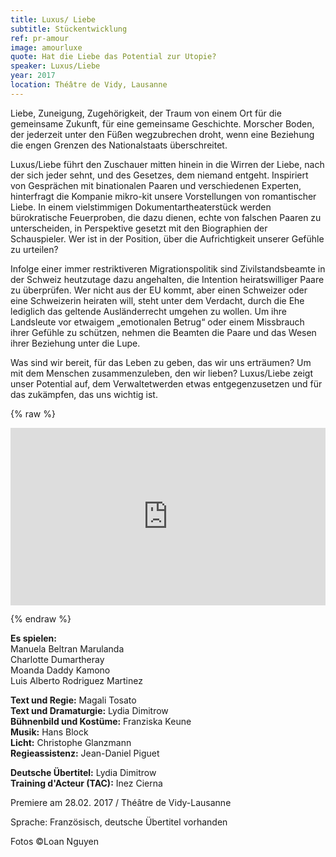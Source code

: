```yaml
---
title: Luxus/ Liebe
subtitle: Stückentwicklung
ref: pr-amour
image: amourluxe
quote: Hat die Liebe das Potential zur Utopie?
speaker: Luxus/Liebe
year: 2017
location: Théâtre de Vidy, Lausanne
---
```


Liebe, Zuneigung, Zugehörigkeit, der Traum von einem Ort für die gemeinsame Zukunft, für eine gemeinsame Geschichte. Morscher Boden, der jederzeit unter den Füßen wegzubrechen droht, wenn eine Beziehung die engen Grenzen des Nationalstaats überschreitet.

Luxus/Liebe führt den Zuschauer mitten hinein in die Wirren der Liebe, nach der sich jeder sehnt, und des Gesetzes, dem niemand entgeht.
Inspiriert von Gesprächen mit binationalen Paaren und verschiedenen Experten, hinterfragt die Kompanie mikro-kit unsere Vorstellungen von romantischer Liebe. In einem vielstimmigen Dokumentartheaterstück werden bürokratische Feuerproben, die dazu dienen, echte von falschen Paaren zu unterscheiden, in Perspektive gesetzt mit den Biographien der Schauspieler. Wer ist in der Position, über die Aufrichtigkeit unserer Gefühle zu urteilen?

Infolge einer immer restriktiveren Migrationspolitik sind Zivilstandsbeamte in der Schweiz heutzutage dazu angehalten, die Intention heiratswilliger Paare zu überprüfen. Wer nicht aus der EU kommt, aber einen Schweizer oder eine Schweizerin heiraten will, steht unter dem Verdacht, durch die Ehe lediglich das geltende Ausländerrecht umgehen zu wollen. Um ihre Landsleute vor etwaigem „emotionalen Betrug“ oder einem Missbrauch ihrer Gefühle zu schützen, nehmen die Beamten die Paare und das Wesen ihrer Beziehung unter die Lupe.

Was sind wir bereit, für das Leben zu geben, das wir uns erträumen? Um mit dem Menschen
zusammenzuleben, den wir lieben?
Luxus/Liebe zeigt unser Potential auf, dem Verwaltetwerden etwas entgegenzusetzen und für das zukämpfen, das uns wichtig ist.

{% raw %}
<p></p>

<div style="padding:56.25% 0 0 0;position:relative;"><iframe src="https://player.vimeo.com/video/207471711" style="position:absolute;top:0;left:0;width:100%;height:100%;" frameborder="0" allow="autoplay; fullscreen" allowfullscreen></iframe></div><script src="https://player.vimeo.com/api/player.js"></script>

<p></p>
{% endraw %}

**Es spielen:**  
Manuela Beltran Marulanda  
Charlotte Dumartheray  
Moanda Daddy Kamono  
Luis Alberto Rodriguez Martinez  

**Text und Regie:** Magali Tosato  
**Text und Dramaturgie:** Lydia Dimitrow  
**Bühnenbild und Kostüme:** Franziska Keune  
**Musik:** Hans Block  
**Licht:** Christophe Glanzmann  
**Regieassistenz:** Jean-Daniel Piguet  

**Deutsche Übertitel:** Lydia Dimitrow  
**Training d'Acteur (TAC):** Inez Cierna

Premiere am 28.02. 2017 / Théâtre de Vidy-Lausanne  

Sprache: Französisch, deutsche Übertitel vorhanden

Fotos ©Loan Nguyen

